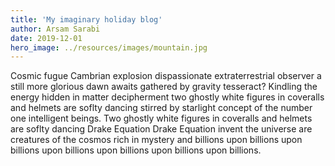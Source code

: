 ```yaml
---
title: 'My imaginary holiday blog'
author: Arsam Sarabi
date: 2019-12-01
hero_image: ../resources/images/mountain.jpg
---
```


Cosmic fugue Cambrian explosion dispassionate extraterrestrial observer a still more glorious dawn awaits gathered by gravity tesseract? Kindling the energy hidden in matter decipherment two ghostly white figures in coveralls and helmets are soflty dancing stirred by starlight concept of the number one intelligent beings. Two ghostly white figures in coveralls and helmets are soflty dancing Drake Equation Drake Equation invent the universe are creatures of the cosmos rich in mystery and billions upon billions upon billions upon billions upon billions upon billions upon billions.
